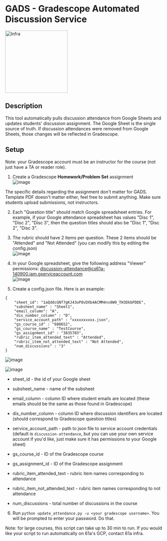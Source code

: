 # GADS - Gradescope Automated Discussion Service <br>
<img src="https://github.com/Cal-CS-61A-Staff/GADS/assets/40013378/a34eb0b4-f8d5-4e78-b3c0-f15c1df36e58" alt="Infra" width="200" height="200">

## Description
This tool automatically pulls discussion attendance from Google Sheets and updates students' discussion assignment. The Google Sheet is the single source of truth. If discussion attendances were removed from Google Sheets, those changes will be reflected in Gradescope.

## Setup
Note: your Gradescope account must be an instructor for the course (not just have a TA or reader role).

1. Create a Gradescope **Homework/Problem Set** assignment <br>
![image](https://github.com/Cal-CS-61A-Staff/GADS/assets/40013378/14bd48b4-315d-4bed-88d6-70b57416213d)

The specific details regarding the assignment don't matter for GADS. Template PDF doesn't matter either, feel free to submit anything. Make sure students upload submissions, not instructors.

2. Each "Question title" should match Google spreadsheet entries. For example, if your Google attendance spreadsheet has values "Disc 1", "Disc 2", "Disc 3", then the question titles should also be "Disc 1", "Disc 2", "Disc 3".

3. The rubric should have 2 items per question. These 2 items should be "Attended" and "Not Attended" (you can modify this by editing the config.json) <br>
![image](https://github.com/Cal-CS-61A-Staff/GADS/assets/40013378/cfe300e8-2241-4299-b1cf-501fad7dc974)

4. In your Google spreadsheet, give the following address "Viewer" permissions: discussion-attendance@cs61a-140900.iam.gserviceaccount.com <br>
![image](https://github.com/Cal-CS-61A-Staff/GADS/assets/40013378/8b7a587a-9a7c-408e-b9ba-6888eace8250)

5. Create a config.json file. Here is an example:
```
{
    "sheet_id": "1aQddcGNf7gKJ43oP8vDXb4ACMM4nv8W9_TH3DkbPDDE",
    "subsheet_name" : "Sheet1",
    "email_column": "A",
    "dis_number_column" : "D",
    "service_account_path" : "xxxxxxxxxx.json",
    "gs_course_id" : "688652",
    "gs_course_name" : "TestCourse",
    "gs_assignment_id" : "3835703",
    "rubric_item_attended_text" : "Attended",
    "rubric_item_not_attended_text" : "Not Attended",
    "num_discussions" : "3"
}
```
![image](https://github.com/Cal-CS-61A-Staff/GADS/assets/40013378/0c36b6c6-d5d8-462c-945d-c3e514289b7d)

![image](https://github.com/Cal-CS-61A-Staff/GADS/assets/40013378/63629bd7-7d80-4810-958a-683959dd61a0)

- sheet_id - the id of your Google sheet <br>

- subsheet_name - name of the subsheet <br>

- email_column - column ID where student emails are located (these emails should be the same as those found in Gradescope)

- dis_number_column - column ID where discussion identifiers are located (should correspond to Gradescope question titles)

- service_account_path - path to json file to service account credentials (default is `discussion-attendance`, but you can use your own service account if you'd like, just make sure it has permissions to your Google sheet)

- gs_course_id - ID of the Gradescope course

- gs_assignment_id - ID of the Gradescope assignment

- rubric_item_attended_text - rubric item names corresponding to attendance

- rubric_item_not_attended_text - rubric item names corresponding to not attendance

- num_discussions - total number of discussions in the course

6. Run `python update_attendance.py -u <your gradescope username>`. You will be prompted to enter your password. Do that.
 
Note: for large courses, this script can take up to 30 min to run. If you would like your script to run automatically on 61a's GCP, contact 61a infra. 
